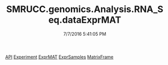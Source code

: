 ﻿---
title: SMRUCC.genomics.Analysis.RNA_Seq.dataExprMAT
date: 7/7/2016 5:41:05 PM
---

[API](T-SMRUCC.genomics.Analysis.RNA_Seq.dataExprMAT.API.html)
[Experiment](T-SMRUCC.genomics.Analysis.RNA_Seq.dataExprMAT.Experiment.html)
[ExprMAT](T-SMRUCC.genomics.Analysis.RNA_Seq.dataExprMAT.ExprMAT.html)
[ExprSamples](T-SMRUCC.genomics.Analysis.RNA_Seq.dataExprMAT.ExprSamples.html)
[MatrixFrame](T-SMRUCC.genomics.Analysis.RNA_Seq.dataExprMAT.MatrixFrame.html)
